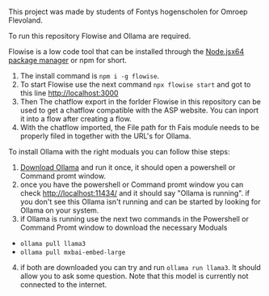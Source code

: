 This project was made by students of Fontys hogenscholen for Omroep Flevoland.

To run this repository Flowise and Ollama are required.

Flowise is a low code tool that can be installed through the [Node.jsx64 package manager](https://nodejs.org/en/download/prebuilt-installer) or npm for short.
1. The install command is `npm i -g flowise`.
2. To start Flowise use the next command `npx flowise start` and got to this line [http://localhost:3000](http://localhost:3000)
3. Then The chatflow export in the forlder Flowise in this repository can be used to get a chatflow compatible with the ASP website. You can inport it into a flow after creating a flow. 
4. With the chatflow imported, the File path for th Fais module needs to be properly filed in together with the URL's for Ollama.

To install Ollama with the right moduals you can follow thise steps:
1. [Download Ollama](https://ollama.com/download) and run it once, it should open a powershell or Command promt window.
2. once you have the powershell or Command promt window you can check [http://localhost:11434/](http://localhost:11434/) and it should say "Ollama is running". if you don't see this Ollama isn't running and can be started by looking for Ollama on your system.
3. if Ollama is running use the next two commands in the Powershell or Command Promt window to download the necessary Moduals 
- `ollama pull llama3`
- `ollama pull mxbai-embed-large`
4. if both are downloaded you can try and run `ollama run llama3`. It should allow you to ask some question. Note that this model is currently not connected to the internet.
